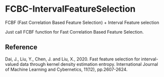 # FCBC-IntervalFeatureSelection
FCBF (Fast Correlation Based Feature Selection) + Interval Feature selection

Just call FCBF function for Fast Correlation Based Feature Selection.

## Reference
Dai, J., Liu, Y., Chen, J. and Liu, X., 2020. Fast feature selection for interval-valued data through kernel density estimation entropy. International Journal of Machine Learning and Cybernetics, 11(12), pp.2607-2624.

